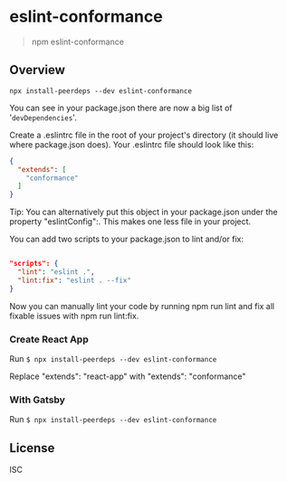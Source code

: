 # eslint-conformance

> npm eslint-conformance

## Overview

` npx install-peerdeps --dev eslint-conformance `

You can see in your package.json there are now a big list of '`devDependencies`'.

Create a .eslintrc file in the root of your project's directory (it should live where package.json does). Your .eslintrc file should look like this:

```json
{
  "extends": [
    "conformance"
  ]
}
```

Tip: You can alternatively put this object in your package.json under the property "eslintConfig":. This makes one less file in your project.

You can add two scripts to your package.json to lint and/or fix:

```json

"scripts": {
  "lint": "eslint .",
  "lint:fix": "eslint . --fix"
}
```

Now you can manually lint your code by running npm run lint and fix all fixable issues with npm run lint:fix.

### Create React App

Run `$ npx install-peerdeps --dev eslint-conformance`

Replace "extends": "react-app" with "extends": "conformance"

### With Gatsby

Run `$ npx install-peerdeps --dev eslint-conformance`

## License

ISC
